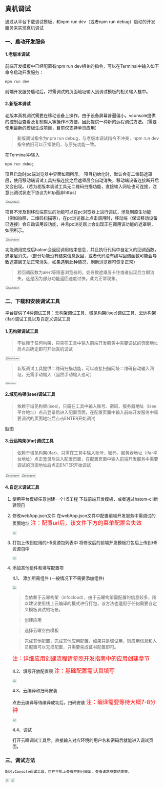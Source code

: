 ## 真机调试

通过从平台下载调试模板，和npm run dev（或者npm run debug）启动的开发服务来实现真机调试

### 一、启动开发服务
#### 1.老版本调试
前端开发模板中已经配置有npm run dev相关的指令，可以在Terminal中输入如下命令启动开发服务：
``` bash
npm run dev
```
前端开发服务启动后，将需调试的页面地址输入到调试模板的相关输入框中。

#### 2.新版本调试
老版本真机调试需要在移动设备上操作，由于设备屏幕普遍偏小，vconsole提供的控制台查看及复制输入等操作不方便，因此提供一种新的远程调试方法。（需要使用最新的模板生成项目，目前仅支持单页应用）
> 新版调试指令为npm run debug，与老版本调试指令不冲突，npm run dev指令依旧可以正常使用，与原先功能一致。

在Terminal中输入
```bash
npm run debug
```
项目启动时pc端浏览器中界面如图所示。
项目初始化时，默认会有二维码遮罩层，使用移动端调试工具扫描连接之后遮罩层会自动消失，移动端设备连接断开后又会出现。（若为老版本调试工具无二维码扫描功能，直接输入网址也可连接，注意此调试状态下协议为http而非https）
  <div align="left">
    <img src="https://infocloud-hatom.oss-cn-hangzhou.aliyuncs.com/hatom/doc/resource/H5Developer/images/new_debug.png" alt="Markdown" style="zoom: 50%; border:6px solid #eaecef"/>
  </div>

项目不涉及到移动端原生的功能可以在pc浏览器上进行调试，涉及到原生功能（例如拍照，二维码扫描等），在pc浏览器上点击调用时，移动端（保证移动设备已连接）会自动调用该功能，并且pc浏览器上会出现正在调用该功能的遮罩层，如图所示。
  <div align="left">
    <img src="https://infocloud-hatom.oss-cn-hangzhou.aliyuncs.com/hatom/doc/resource/H5Developer/images/function_calling.png" alt="Markdown" style="zoom: 50%; border:6px solid #eaecef"/>
  </div>

功能调用完成后hatom会返回调用结束信息，并且执行代码中自定义的回调函数，遮罩层消失。（部分功能没有结束信息返回，或者代码没有编写回调函数可能会导致遮罩层无法正常消失，如果遇到此种情况，刷新浏览器可恢复正常）
> 若回调函数为alert等阻塞浏览器的，会导致遮罩层卡住或者出现后立即消失，这是因为部分功能返回速度过快，此为正常现象。
  <div align="left">
    <img src="https://infocloud-hatom.oss-cn-hangzhou.aliyuncs.com/hatom/doc/resource/H5Developer/images/function_called.png" alt="Markdown" style="zoom: 50%; border:6px solid #eaecef"/>
  </div>

### 二、下载和安装调试工具
平台提供了4种调试工具：无构架调试工具、域见构架(isee)调试工具、云远构架(ifar)调试工具以及自定义调试工具

#### 1.无构架调试工具

> 不依赖于任何构架，只需在工具中输入前端开发服务中需要调试的页面地址后点击确定即可开始真机调试

  <div align="left">
    <img src="https://infocloud-hatom.oss-cn-hangzhou.aliyuncs.com/hatom/doc/resource/QuickStart/images/debug_tool.png" alt="Markdown" style="zoom: 50%; border:6px solid #eaecef"/>
  </div>

> 新版调试工具提供二维码扫描功能，可以直接扫描网址二维码自动输入网址，无需手动输入（当然手动输入也可）
  <div align="left">
    <img src="https://infocloud-hatom.oss-cn-hangzhou.aliyuncs.com/hatom/doc/resource/H5Developer/images/new_debug_tool.jpg" alt="Markdown" style="zoom: 38%; border:6px solid #eaecef"/>
  </div>

#### 2.域见构架(isee)调试工具

> 依赖于域见构架(isee)，只需在工具中输入账号、密码、服务器地址（isee平台地址）点击登录后进入配置页面，在配置页面中输入前端开发服务中需要调试的页面地址后点击ENTER开始调试

缺图

#### 3.云远构架(ifar)调试工具

> 依赖于域见构架(ifar)，只需在工具中输入账号、密码、服务器地址（ifar平台地址）点击登录后进入配置页面，在配置页面中输入前端开发服务中需要调试的页面地址后点击ENTER开始调试

  <div align="left">
      <img src="https://infocloud-hatom.oss-cn-hangzhou.aliyuncs.com/hatom/doc/resource/QuickStart/images/ifar_debug_tool_1.png" alt="Markdown" style="zoom: 50%; border:6px solid #eaecef"/>
      <img src="https://infocloud-hatom.oss-cn-hangzhou.aliyuncs.com/hatom/doc/resource/QuickStart/images/ifar_debug_tool_2.png" alt="Markdown" style="zoom: 50%; border:6px solid #eaecef"/>
  </div>

#### 4.自定义调试工具


1. 使用平台模板任意创建一个H5工程
下载前端开发模板，或者通过hatom-cli新建项目

2. 修改webApp.json文件
在webApp.json文件中配置前端开发服务中需调试的页面地址
<font color=red size=4>注：配置url后，该文件下方的菜单配置会失效</font>
    <div align="left">
        <img src="https://infocloud-hatom.oss-cn-hangzhou.aliyuncs.com/hatom/doc/resource/QuickStart/images/修改WebApp.png" style="zoom:50%; border:6px solid #eaecef"/> 
    </div>



3. 打包上传到应用的H5资源包列表中
将修改后的前端开发模板打包后上传到H5资源包中
   <div align="left">
      <img src="https://infocloud-hatom.oss-cn-hangzhou.aliyuncs.com/hatom/doc/resource/QuickStart/images/上传H5%20URL资源包.png" style="zoom:50%; border:6px solid #eaecef"/>
   </div>



4. 添加其他组件和填写配置项

    4.1、 添加所需组件 (一般情况下不需要添加组件)
    <div align="left">
      <img src="https://infocloud-hatom.oss-cn-hangzhou.aliyuncs.com/hatom/doc/resource/QuickStart/images/添加组件.png" style="zoom:50%; border:6px solid #eaecef"/>
    </div>

    > 当依赖于云曜构架（infocloud），由于云曜构架需配置的信息较多，所以建议使用线上云编译的模式进行打包，该方法也适用于任何需要自定义模板调试的场景。

    > 创建应用

    > 选择云曜空白模板

    > 完成其他配置，完成其他应用配置，如果只是调试用，则应用信息和人员配置可以无须配置，只需要完成证书配置即可。

    <font color=red size=4>注：详细应用创建流程请参照开发指南中的应用创建章节</font>


    4.2、填写开放配置项
    <font color=red size=4>注：基础配置需认真填写</font>
    <div align="left">
      <img src="https://infocloud-hatom.oss-cn-hangzhou.aliyuncs.com/hatom/doc/resource/QuickStart/images/填写开放配置项.png" style="zoom:50%; border:6px solid #eaecef"/>
    </div>


    4.3、云编译和扫码安装

    点击云编译等待编译成功后，扫码安装
    <font color=red size=4>注：编译需要等待大概7-8分钟</font>
    <div align="left">
     <img src="https://infocloud-hatom.oss-cn-hangzhou.aliyuncs.com/hatom/doc/resource/QuickStart/images/云编译.png" style="zoom:50%; border:6px solid #eaecef"/>
    </div>


    4.4、调试
    
    打开云曜调试工具后，直接输入对应环境的用户名和密码后就能进入调试页面。


### 三、调试方法
    配合vConsole调试工具，可在手机上查看控制台输出、查看请求参数结果等。
  <div align="left">
    <img src="https://infocloud-hatom.oss-cn-hangzhou.aliyuncs.com/hatom/doc/resource/QuickStart/images/vconsole1.png" style="zoom:50%; border:6px solid #eaecef"/>
    <img src="https://infocloud-hatom.oss-cn-hangzhou.aliyuncs.com/hatom/doc/resource/QuickStart/images/vconsole2.png" style="zoom:50%; border:6px solid #eaecef"/> 
  </div>



